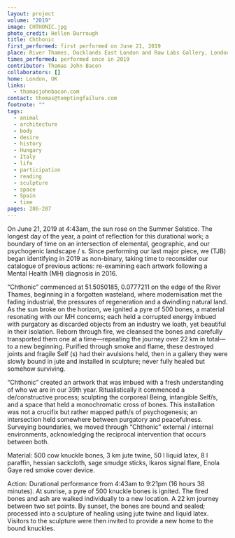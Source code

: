 ```yaml
---
layout: project
volume: "2019"
image: CHTHONIC.jpg
photo_credit: Hellen Burrough
title: Chthonic
first_performed: first performed on June 21, 2019
place: River Thames, Docklands East London and Raw Labs Gallery, London, UK
times_performed: performed once in 2019
contributor: Thomas John Bacon
collaborators: []
home: London, UK
links:
  - thomasjohnbacon.com
contact: thomas@temptingfailure.com
footnote: ""
tags:
  - animal
  - architecture
  - body
  - desire
  - history
  - Hungary
  - Italy
  - life
  - participation
  - reading
  - sculpture
  - space
  - Spain
  - time
pages: 286-287
---
```


On June 21, 2019 at 4:43am, the sun rose on the Summer Solstice. The longest day of the year, a point of reflection for this durational work; a boundary of time on an intersection of elemental, geographic, and our psychogenic landscape / s. Since performing our last major piece, we (TJB) began identifying in 2019 as non-binary, taking time to reconsider our catalogue of previous actions: re-examining each artwork following a Mental Health (MH) diagnosis in 2016.

“Chthonic” commenced at 51.5050185, 0.0777211 on the edge of the River Thames, beginning in a forgotten wasteland, where modernisation met the fading industrial, the pressures of regeneration and a dwindling natural land. As the sun broke on the horizon, we ignited a pyre of 500 bones, a material resonating with our MH concerns; each held a corrupted energy imbued with purgatory as discarded objects from an industry we loath, yet beautiful in their isolation. Reborn through fire, we cleansed the bones and carefully transported them one at a time—repeating the journey over 22 km in total—to a new beginning. Purified through smoke and flame, these destroyed joints and fragile Self (s) had their avulsions held, then in a gallery they were slowly bound in jute and installed in sculpture; never fully healed but somehow surviving.

“Chthonic” created an artwork that was imbued with a fresh understanding of who we are in our 39th year. Ritualistically it commenced a de/constructive process; sculpting the corporeal Being, intangible Self/s, and a space that held a monochromatic cross of bones. This installation was not a crucifix but rather mapped path/s of psychogenesis; an intersection held somewhere between purgatory and peacefulness. Surveying boundaries, we moved through “Chthonic” external / internal environments, acknowledging the reciprocal intervention that occurs between both.

Material: 500 cow knuckle bones, 3 km jute twine, 50 l liquid latex, 8 l paraffin, hessian sackcloth, sage smudge sticks, Ikaros signal flare, Enola Gaye red smoke cover device.

Action: Durational performance from 4:43am to 9:21pm (16 hours 38 minutes). At sunrise, a pyre of 500 knuckle bones is ignited. The fired bones and ash are walked individually to a new location. A 22 km journey between two set points. By sunset, the bones are bound and sealed; processed into a sculpture of healing using jute twine and liquid latex. Visitors to the sculpture were then invited to provide a new home to the bound knuckles.
